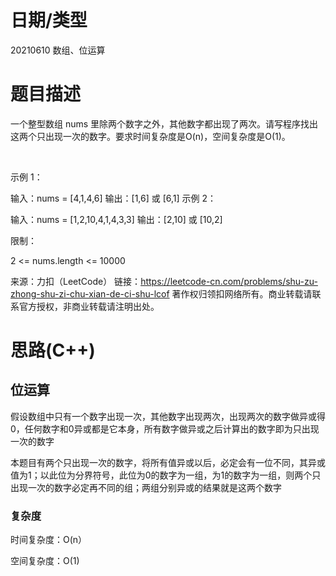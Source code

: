 
<!--
 * @Author: baisichen
 * @Date: 2021-05-10 10:20:04
 * @LastEditTime: 2021-06-08 11:11:14
 * @LastEditors: baisichen
 * @Description: 
-->
# 日期/类型
20210610 数组、位运算


# 题目描述
一个整型数组 nums 里除两个数字之外，其他数字都出现了两次。请写程序找出这两个只出现一次的数字。要求时间复杂度是O(n)，空间复杂度是O(1)。

 

示例 1：

输入：nums = [4,1,4,6]
输出：[1,6] 或 [6,1]
示例 2：

输入：nums = [1,2,10,4,1,4,3,3]
输出：[2,10] 或 [10,2]
 

限制：

2 <= nums.length <= 10000

来源：力扣（LeetCode）
链接：https://leetcode-cn.com/problems/shu-zu-zhong-shu-zi-chu-xian-de-ci-shu-lcof
著作权归领扣网络所有。商业转载请联系官方授权，非商业转载请注明出处。
# 思路(C++)

## 位运算

假设数组中只有一个数字出现一次，其他数字出现两次，出现两次的数字做异或得0，任何数字和0异或都是它本身，所有数字做异或之后计算出的数字即为只出现一次的数字

本题目有两个只出现一次的数字，将所有值异或以后，必定会有一位不同，其异或值为1；以此位为分界符号，此位为0的数字为一组，为1的数字为一组，则两个只出现一次的数字必定再不同的组；两组分别异或的结果就是这两个数字

### 复杂度
时间复杂度：O(n）

空间复杂度：O(1)